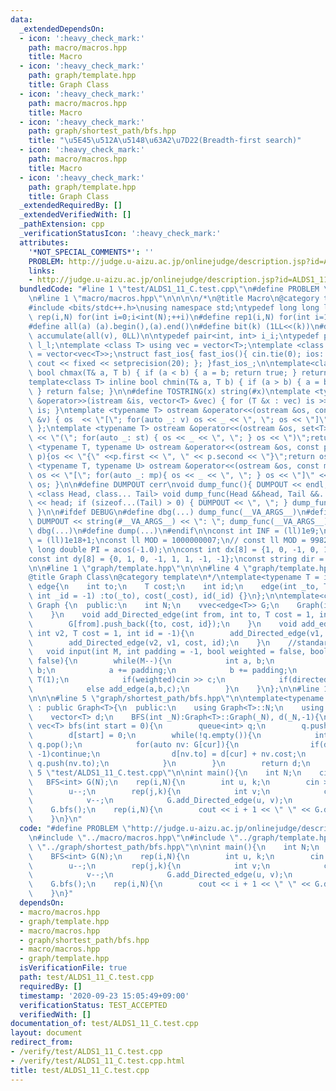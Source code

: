 ```yaml
---
data:
  _extendedDependsOn:
  - icon: ':heavy_check_mark:'
    path: macro/macros.hpp
    title: Macro
  - icon: ':heavy_check_mark:'
    path: graph/template.hpp
    title: Graph Class
  - icon: ':heavy_check_mark:'
    path: macro/macros.hpp
    title: Macro
  - icon: ':heavy_check_mark:'
    path: graph/shortest_path/bfs.hpp
    title: "\u5E45\u512A\u5148\u63A2\u7D22(Breadth-first search)"
  - icon: ':heavy_check_mark:'
    path: macro/macros.hpp
    title: Macro
  - icon: ':heavy_check_mark:'
    path: graph/template.hpp
    title: Graph Class
  _extendedRequiredBy: []
  _extendedVerifiedWith: []
  _pathExtension: cpp
  _verificationStatusIcon: ':heavy_check_mark:'
  attributes:
    '*NOT_SPECIAL_COMMENTS*': ''
    PROBLEM: http://judge.u-aizu.ac.jp/onlinejudge/description.jsp?id=ALDS1_11_C&lang=ja
    links:
    - http://judge.u-aizu.ac.jp/onlinejudge/description.jsp?id=ALDS1_11_C&lang=ja
  bundledCode: "#line 1 \"test/ALDS1_11_C.test.cpp\"\n#define PROBLEM \"http://judge.u-aizu.ac.jp/onlinejudge/description.jsp?id=ALDS1_11_C&lang=ja\"\
    \n#line 1 \"macro/macros.hpp\"\n\n\n\n/*\n@title Macro\n@category template\n*/\n\
    #include <bits/stdc++.h>\nusing namespace std;\ntypedef long long ll;\n#define\
    \ rep(i,N) for(int i=0;i<int(N);++i)\n#define rep1(i,N) for(int i=1;i<int(N);++i)\n\
    #define all(a) (a).begin(),(a).end()\n#define bit(k) (1LL<<(k))\n#define SUM(v)\
    \ accumulate(all(v), 0LL)\n\ntypedef pair<int, int> i_i;\ntypedef pair<ll, ll>\
    \ l_l;\ntemplate <class T> using vec = vector<T>;\ntemplate <class T> using vvec\
    \ = vector<vec<T>>;\nstruct fast_ios{ fast_ios(){ cin.tie(0); ios::sync_with_stdio(false);\
    \ cout << fixed << setprecision(20); }; }fast_ios_;\n\ntemplate<class T> inline\
    \ bool chmax(T& a, T b) { if (a < b) { a = b; return true; } return false; }\n\
    template<class T> inline bool chmin(T& a, T b) { if (a > b) { a = b; return true;\
    \ } return false; }\n\n#define TOSTRING(x) string(#x)\ntemplate <typename T> istream\
    \ &operator>>(istream &is, vector<T> &vec) { for (T &x : vec) is >> x; return\
    \ is; }\ntemplate <typename T> ostream &operator<<(ostream &os, const vector<T>\
    \ &v) { os  << \"[\"; for(auto _: v) os << _ << \", \"; os << \"]\"; return os;\
    \ };\ntemplate <typename T> ostream &operator<<(ostream &os, set<T> &st) { os\
    \ << \"(\"; for(auto _: st) { os << _ << \", \"; } os << \")\";return os;}\ntemplate\
    \ <typename T, typename U> ostream &operator<<(ostream &os, const pair< T, U >&\
    \ p){os << \"{\" <<p.first << \", \" << p.second << \"}\";return os; }\ntemplate\
    \ <typename T, typename U> ostream &operator<<(ostream &os, const map<T, U> &mp){\
    \ os << \"[\"; for(auto _: mp){ os << _ << \", \"; } os << \"]\" << endl; return\
    \ os; }\n\n#define DUMPOUT cerr\nvoid dump_func(){ DUMPOUT << endl; }\ntemplate\
    \ <class Head, class... Tail> void dump_func(Head &&head, Tail &&... tail) { DUMPOUT\
    \ << head; if (sizeof...(Tail) > 0) { DUMPOUT << \", \"; } dump_func(std::move(tail)...);\
    \ }\n\n#ifdef DEBUG\n#define dbg(...) dump_func(__VA_ARGS__)\n#define dump(...)\
    \ DUMPOUT << string(#__VA_ARGS__) << \": \"; dump_func(__VA_ARGS__)\n#else\n#define\
    \ dbg(...)\n#define dump(...)\n#endif\n\nconst int INF = (ll)1e9;\nconst ll INFLL\
    \ = (ll)1e18+1;\nconst ll MOD = 1000000007;\n// const ll MOD = 998244353;\nconst\
    \ long double PI = acos(-1.0);\n\nconst int dx[8] = {1, 0, -1, 0, 1, -1, -1, 1};\n\
    const int dy[8] = {0, 1, 0, -1, 1, 1, -1, -1};\nconst string dir = \"DRUL\";\n\
    \n\n#line 1 \"graph/template.hpp\"\n\n\n#line 4 \"graph/template.hpp\"\n\n/*\n\
    @title Graph Class\n@category template\n*/\ntemplate<typename T = int>\nstruct\
    \ edge{\n    int to;\n    T cost;\n    int id;\n    edge(int _to, T _cost = 1,\
    \ int _id = -1) :to(_to), cost(_cost), id(_id) {}\n};\n\ntemplate<class T>\nclass\
    \ Graph {\n  public:\n    int N;\n    vvec<edge<T>> G;\n    Graph(int _N): N(_N),G(_N){\n\
    \    }\n    void add_Directed_edge(int from, int to, T cost = 1, int id = -1){\n\
    \        G[from].push_back({to, cost, id});\n    }\n    void add_edge(int v1,\
    \ int v2, T cost = 1, int id = -1){\n        add_Directed_edge(v1, v2, cost, id);\n\
    \        add_Directed_edge(v2, v1, cost, id);\n    }\n    //standard input\n \
    \   void input(int M, int padding = -1, bool weighted = false, bool directed =\
    \ false){\n        while(M--){\n            int a, b;\n            cin >> a >>\
    \ b;\n            a += padding;\n            b += padding;\n            T c =\
    \ T(1);\n            if(weighted)cin >> c;\n            if(directed)add_Directed_edge(a,b,c);\n\
    \            else add_edge(a,b,c);\n        }\n    }\n};\n\n#line 1 \"graph/shortest_path/bfs.hpp\"\
    \n\n\n#line 5 \"graph/shortest_path/bfs.hpp\"\n\ntemplate<typename T>\nclass BFS\
    \ : public Graph<T>{\n  public:\n    using Graph<T>::N;\n    using Graph<T>::G;\n\
    \    vector<T> d;\n    BFS(int _N):Graph<T>::Graph(_N), d(_N,-1){\n    }\n   \
    \ vec<T> bfs(int start = 0){\n        queue<int> q;\n        q.push(start);\n\
    \        d[start] = 0;\n        while(!q.empty()){\n            int cur = q.front();\
    \ q.pop();\n            for(auto nv: G[cur]){\n                if(d[nv.to] !=\
    \ -1)continue;\n                d[nv.to] = d[cur] + nv.cost;\n               \
    \ q.push(nv.to);\n            }\n        }\n        return d;\n    }\n};\n\n#line\
    \ 5 \"test/ALDS1_11_C.test.cpp\"\n\nint main(){\n    int N;\n    cin >> N;\n \
    \   BFS<int> G(N);\n    rep(i,N){\n        int u, k;\n        cin >> u >> k;\n\
    \        u--;\n        rep(j,k){\n            int v;\n            cin >> v;\n\
    \            v--;\n            G.add_Directed_edge(u, v);\n        }\n    }\n\
    \    G.bfs();\n    rep(i,N){\n        cout << i + 1 << \" \" << G.d[i] << endl;\n\
    \    }\n}\n"
  code: "#define PROBLEM \"http://judge.u-aizu.ac.jp/onlinejudge/description.jsp?id=ALDS1_11_C&lang=ja\"\
    \n#include \"../macro/macros.hpp\"\n#include \"../graph/template.hpp\"\n#include\
    \ \"../graph/shortest_path/bfs.hpp\"\n\nint main(){\n    int N;\n    cin >> N;\n\
    \    BFS<int> G(N);\n    rep(i,N){\n        int u, k;\n        cin >> u >> k;\n\
    \        u--;\n        rep(j,k){\n            int v;\n            cin >> v;\n\
    \            v--;\n            G.add_Directed_edge(u, v);\n        }\n    }\n\
    \    G.bfs();\n    rep(i,N){\n        cout << i + 1 << \" \" << G.d[i] << endl;\n\
    \    }\n}"
  dependsOn:
  - macro/macros.hpp
  - graph/template.hpp
  - macro/macros.hpp
  - graph/shortest_path/bfs.hpp
  - macro/macros.hpp
  - graph/template.hpp
  isVerificationFile: true
  path: test/ALDS1_11_C.test.cpp
  requiredBy: []
  timestamp: '2020-09-23 15:05:49+09:00'
  verificationStatus: TEST_ACCEPTED
  verifiedWith: []
documentation_of: test/ALDS1_11_C.test.cpp
layout: document
redirect_from:
- /verify/test/ALDS1_11_C.test.cpp
- /verify/test/ALDS1_11_C.test.cpp.html
title: test/ALDS1_11_C.test.cpp
---
```

